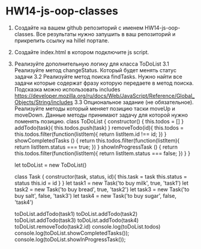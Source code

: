 # HW14-js-oop-classes
1. Создайте на вашем github репозиторий с именем HW14-js-oop-classes. Все результаты нужно запушить в ваш репозиторий и прикрепить ссылку на hillel портале.
2. Создайте index.html в котором подключите js script.
3. Реализуйте дополнительную логику для класса ToDoList
    3.1 Реализуйте метод changeStatus. Который будет менять статус задачи
    3.2 Реализуйте метод поиска findTasks. Нужно найти все задачи которые содержат фразу которую передаете в метод поиска. Подсказка можно использовать includes https://developer.mozilla.org/ru/docs/Web/JavaScript/Reference/Global_Objects/String/includes
    3.3 Опциональное задание (не обязательное). Реализуйте методы который меняет позицию таски moveUp и moveDown. Данные методы принимают задачу для которой нужно поменять позицию.
class ToDoList {
        constructor() {
            this.todos = []
        }
        addTodo(task){
            this.todos.push(task)
        }
        removeTodo(id){
            this.todos = this.todos.filter(function(listItem){
               return listItem.id !== id;
            })
        }
        showCompletedTasks () {
          return this.todos.filter(function(listItem){
            return listItem.status === true;
         })
        }
        showInProgressTask () {
          return this.todos.filter(function(listItem){
            return listItem.status === false;
         })
        }
      }
      
      let toDoList = new ToDoList()
 
      class Task {
          constructor(task, status, id){
              this.task = task
              this.status = status
              this.id = id
          }
      }
      let task1 = new Task('to buy milk', true, 'task1')
      let task2 = new Task('to buy bread', true, 'task2')
      let task3 = new Task('to buy salt', false, 'task3')
      let task4 = new Task('to buy sugar', false, 'task4')
            
      
      toDoList.addTodo(task1)
      toDoList.addTodo(task2)
      toDoList.addTodo(task3)
      toDoList.addTodo(task4)
      toDoList.removeTodo(task2.id)
      console.log(toDoList.todos)
      console.log(toDoList.showCompletedTasks());
      console.log(toDoList.showInProgressTask());
